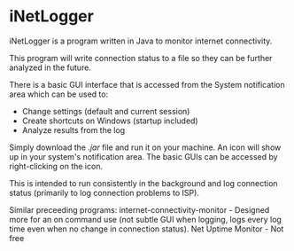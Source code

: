 # iNetLogger

iNetLogger is a program written in Java to monitor internet connectivity.

This program will write connection status to a file so they can be further analyzed in the future.

There is a basic GUI interface that is accessed from the System notification area which can be used to:
- Change settings (default and current session)
- Create shortcuts on Windows (startup included)
- Analyze results from the log

Simply download the *.jar* file and run it on your machine. An icon will show up in your system's notification area. The basic GUIs can be accessed by right-clicking on the icon.

This is intended to run consistently in the background and log connection status (primarily to log connection problems to ISP).

Similar preceeding programs:
internet-connectivity-monitor - Designed more for an on command use (not subtle GUI when logging, logs every log time even when no change in connection status).
Net Uptime Monitor - Not free

